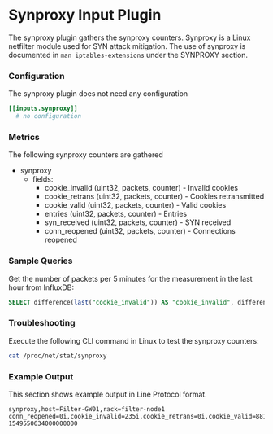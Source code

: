 # Synproxy Input Plugin

The synproxy plugin gathers the synproxy counters. Synproxy is a Linux netfilter module used for SYN attack mitigation. 
The use of synproxy is documented in `man iptables-extensions` under the SYNPROXY section.


### Configuration

The synproxy plugin does not need any configuration

```toml
[[inputs.synproxy]]
  # no configuration
```

### Metrics

The following synproxy counters are gathered

- synproxy
  - fields:
    - cookie_invalid (uint32, packets, counter) - Invalid cookies
    - cookie_retrans (uint32, packets, counter) - Cookies retransmitted
    - cookie_valid (uint32, packets, counter) - Valid cookies
    - entries (uint32, packets, counter) - Entries
    - syn_received (uint32, packets, counter) - SYN received
    - conn_reopened (uint32, packets, counter) - Connections reopened

### Sample Queries

Get the number of packets per 5 minutes for the measurement in the last hour from InfluxDB:
```sql
SELECT difference(last("cookie_invalid")) AS "cookie_invalid", difference(last("cookie_retrans")) AS "cookie_retrans", difference(last("cookie_valid")) AS "cookie_valid", difference(last("entries")) AS "entries", difference(last("syn_received")) AS "syn_received", difference(last("conn_reopened")) AS "conn_reopened" FROM synproxy WHERE time > NOW() - 1h GROUP BY time(5m) FILL(null);
```

### Troubleshooting

Execute the following CLI command in Linux to test the synproxy counters:
```sh
cat /proc/net/stat/synproxy
```

### Example Output

This section shows example output in Line Protocol format.

```
synproxy,host=Filter-GW01,rack=filter-node1 conn_reopened=0i,cookie_invalid=235i,cookie_retrans=0i,cookie_valid=8814i,entries=0i,syn_received=8742i 1549550634000000000
```
